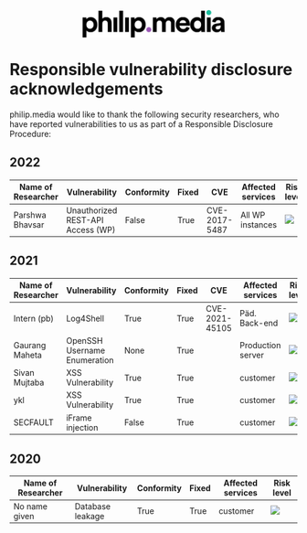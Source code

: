 <p align="center">
<img src="https://raw.githubusercontent.com/philip-media/security-policy/main/pmd.svg" alt="philip.media" width="250" align="center">
</p>

# Responsible vulnerability disclosure acknowledgements

philip.media would like to thank the following security researchers, who have reported vulnerabilities to us as part of a Responsible Disclosure Procedure:

## 2022

| Name of Researcher 	| Vulnerability                	| Conformity 	| Fixed 	| CVE | Affected services | Risk level |
|--------------------	|------------------------------	|------------	|-------	|----- |----|----|
|Parshwa Bhavsar    	| Unauthorized REST-API Access (WP) 	| False       	| True  	| CVE-2017-5487 | All WP instances | <img src="https://cldsi.de/bot/vuln/medium.svg" height="30"> 

## 2021

| Name of Researcher 	| Vulnerability                	| Conformity 	| Fixed 	| CVE |Affected services| Risk level |
|--------------------	|------------------------------	|------------	|-------	|---- |----- |---|
| Intern (pb)         | Log4Shell                     | True        | True    |CVE-2021-45105 | Päd. Back-end| <img src="https://cldsi.de/bot/vuln/high.svg" height="30">
| Gaurang Maheta     	| OpenSSH Username Enumeration 	| None       	| True  	| |Production server|<img src="https://cldsi.de/bot/vuln/medium.svg" height="30">
| Sivan Mujtaba      	| XSS Vulnerability            	| True        | True  	| |customer|<img src="https://cldsi.de/bot/vuln/low.svg" height="30">
| ykl                	| XSS Vulnerability            	| True        | True  	| |customer|<img src="https://cldsi.de/bot/vuln/low.svg" height="30">
| SECFAULT           	| iFrame injection             	| False      	| True  	| |customer|<img src="https://cldsi.de/bot/vuln/medium.svg" height="30">

## 2020

| Name of Researcher 	| Vulnerability                	| Conformity 	| Fixed 	|Affected services| Risk level |
|--------------------	|------------------------------	|------------	|-------	|----- |---|
| No name given     	| Database leakage             	| True       	| True  	|customer| <img src="https://cldsi.de/bot/vuln/high.svg" height="30">
